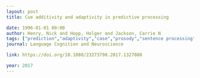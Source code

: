 ```yaml
---
layout: post
title: Cue additivity and adaptivity in predictive processing

date: 1996-01-01 00:00
author: Henry, Nick and Hopp, Holger and Jackson, Carrie N
tags: ["prediction","adaptivity","case","prosody","sentence processing"]
journal: Language Cognition and Neuroscience

link: https://doi.org/10.1080/23273798.2017.1327080

year: 2017
---
```




